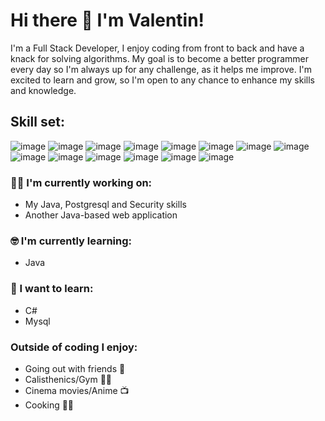 
# Hi there 👋 I'm Valentin!

I'm a Full Stack Developer, I enjoy coding from front to back and have a knack for solving algorithms. My goal is to become a better programmer every day so I'm always up for any challenge, as it helps me improve. I'm excited to learn and grow, so I'm open to any chance to enhance my skills and knowledge.

## Skill set:

![image](https://github.com/Valentin1289/Valentin1289/assets/92501875/92ee21c0-f859-494c-b217-7d72d4ed5036)
![image](https://github.com/Valentin1289/Valentin1289/assets/92501875/30c3dfc7-f1d7-4907-8132-328a73198898)
![image](https://github.com/Valentin1289/Valentin1289/assets/92501875/ccd46e8b-d5b9-49cd-b3d3-3b43da6f45e3)
![image](https://github.com/Valentin1289/Valentin1289/assets/92501875/08174154-0774-4e4c-a671-a0ac149a4ebd)
![image](https://github.com/Valentin1289/Valentin1289/assets/92501875/9a48697f-efa7-451a-984f-24c69164ece2)
![image](https://github.com/Valentin1289/Valentin1289/assets/92501875/d4d03628-9d63-4f56-97e1-b402900dcaf0)
![image](https://github.com/Valentin1289/Valentin1289/assets/92501875/2525924b-a18f-4c57-92e0-d03155e4d918)
![image](https://github.com/Valentin1289/Valentin1289/assets/92501875/104d3e2d-fd3e-4ad1-83ff-33cd017b3e5d)
![image](https://github.com/Valentin1289/Valentin1289/assets/92501875/a9b27777-7134-43f9-a28a-de6b2de66cc5)
![image](https://github.com/Valentin1289/Valentin1289/assets/92501875/4dde4da8-b123-438f-af93-d6ea89567c56)
![image](https://github.com/Valentin1289/Valentin1289/assets/92501875/2b23d361-08c4-40e1-8752-7b94a454e12f)
![image](https://github.com/Valentin1289/Valentin1289/assets/92501875/8b507099-3f36-43a5-8e82-e8aafb5d308e)
![image](https://github.com/Valentin1289/Valentin1289/assets/92501875/60d33b7b-9dec-471e-8aaa-5f3c8833e412)
![image](https://github.com/Valentin1289/Valentin1289/assets/92501875/fa202b15-769c-4c10-9767-716a35ae6bd8)

### :technologist: I'm currently working on:

- My Java, Postgresql and Security skills
- Another Java-based web application

### :nerd_face: I'm currently learning:

- Java

### :thinking: I want to learn:

- C#
- Mysql

### Outside of coding I enjoy:

- Going out with friends 🎉
- Calisthenics/Gym 🏋️‍♂️
- Cinema movies/Anime 📺
- Cooking 👨‍🍳
